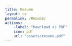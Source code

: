 ```yaml
---
title: Resume
layout: cv
permalink: /Resume/
actions:
    -label: "Download as PDF"
    icon: pdf
    url: "assets/resume.pdf"
---
```

